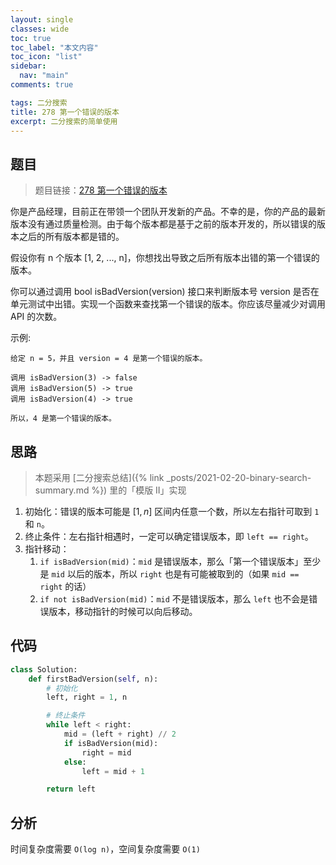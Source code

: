 ```yaml
---
layout: single
classes: wide
toc: true
toc_label: "本文内容"
toc_icon: "list"
sidebar:
  nav: "main"
comments: true

tags: 二分搜索
title: 278 第一个错误的版本
excerpt: 二分搜索的简单使用
---
```


## 题目

> 题目链接：[278 第一个错误的版本](https://leetcode-cn.com/problems/first-bad-version/)

你是产品经理，目前正在带领一个团队开发新的产品。不幸的是，你的产品的最新版本没有通过质量检测。由于每个版本都是基于之前的版本开发的，所以错误的版本之后的所有版本都是错的。

假设你有 n 个版本 [1, 2, ..., n]，你想找出导致之后所有版本出错的第一个错误的版本。

你可以通过调用 bool isBadVersion(version) 接口来判断版本号 version 是否在单元测试中出错。实现一个函数来查找第一个错误的版本。你应该尽量减少对调用 API 的次数。

示例:

    给定 n = 5，并且 version = 4 是第一个错误的版本。

    调用 isBadVersion(3) -> false
    调用 isBadVersion(5) -> true
    调用 isBadVersion(4) -> true

    所以，4 是第一个错误的版本。 

## 思路 

> 本题采用 [二分搜索总结]({% link _posts/2021-02-20-binary-search-summary.md %}) 里的「模版 II」实现         

1. 初始化：错误的版本可能是 $[1,n]$ 区间内任意一个数，所以左右指针可取到 `1` 和 `n`。
2. 终止条件：左右指针相遇时，一定可以确定错误版本，即 `left == right`。
3. 指针移动：
   1. `if isBadVersion(mid)`：`mid` 是错误版本，那么「第一个错误版本」至少是 `mid` 以后的版本，所以 `right` 也是有可能被取到的（如果 `mid == right` 的话）
   2. `if not isBadVersion(mid)`：`mid` 不是错误版本，那么 `left` 也不会是错误版本，移动指针的时候可以向后移动。

## 代码 

```python
class Solution:
    def firstBadVersion(self, n):
        # 初始化
        left, right = 1, n

        # 终止条件
        while left < right:
            mid = (left + right) // 2
            if isBadVersion(mid):
                right = mid 
            else:
                left = mid + 1

        return left
```

## 分析 

时间复杂度需要 `O(log n)`，空间复杂度需要 `O(1)`
